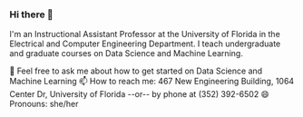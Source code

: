 ### Hi there 👋

I'm an Instructional Assistant Professor at the University of Florida in the Electrical and Computer Engineering Department. I teach undergraduate and graduate courses on Data Science and Machine Learning. 

💬 Feel free to ask me about how to get started on Data Science and Machine Learning
📫 How to reach me: 467 New Engineering Building, 1064 Center Dr, University of Florida --or-- by phone at (352) 392-6502
😄 Pronouns: she/her

<!--
**catiaspsilva/catiaspsilva** is a ✨ _special_ ✨ repository because its `README.md` (this file) appears on your GitHub profile.

Here are some ideas to get you started:

- 🔭 I’m currently working on ...
- 🌱 I’m currently learning ...
- 👯 I’m looking to collaborate on ...
- 🤔 I’m looking for help with ...
- 💬 Ask me about ...
- 📫 How to reach me: ...
- 😄 Pronouns: ...
- ⚡ Fun fact: ...
-->
